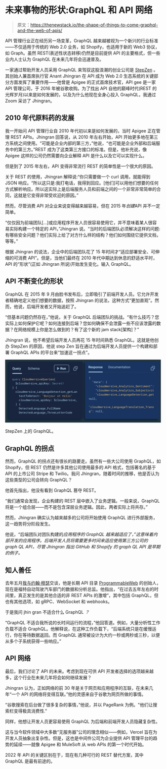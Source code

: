 # 未来事物的形状:GraphQL 和 API 网络

> 原文：<https://thenewstack.io/the-shape-of-things-to-come-graphql-and-the-web-of-apis/>

API 管理行业正在经历另一场变革，GraphQL 越来越被视为一个新兴的行业标准——不仅适用于传统的 Web 2.0 业务，如 Shopify，也适用于新的 Web3 协议，如 Graph。虽然 REST(表述性状态转移)仍然是目前提供 API 的主要格式，但一些业内人士认为 GraphQL 在未来几年将会迅速普及。

一家通过帮助开发人员采用 GraphQL 来驾驭这股浪潮的创业公司是 [StepZen](https://stepzen.com/?utm_content=inline-mention) 。其创始人兼首席执行官 Anant Jhingran 在 API 成为 Web 2.0 生态系统的关键部分方面发挥了重要作用——他曾是 Apigee 的正式首席技术官，API gee 是一家 API 管理公司，于 2016 年被谷歌收购。为了找出 API 自他的巅峰时代(REST 的光辉岁月)以来是如何发展的，以及为什么他现在全身心投入 GraphQL，我通过 Zoom 采访了 Jhingran。

## 2010 年代原料药的发展

我一开始问 API 管理行业自 2010 年代初以来是如何发展的，当时 Apigee 正在管理 REST APIs。Jhingran 回答说，从 2010 年左右开始，API 开始更多地在第三方系统之间使用。“可能是企业内部的第三方，”他说，“也可能是企业外部和后端服务中的第三方。”REST 成为了这类第三方接口的标准。但是，他补充说，像 Apigee 这样的公司仍然需要向企业解释 API 是什么以及它可以实现什么。

但是到了 2015 年左右，API 变得非常流行 REST 的简单性是一个很大的原因。

关于 REST 的使用，Jhingran 解释说:“你只需要做一个 curl 调用，就能得到 JSON 响应。“所以这只是:我打电话，我得到回应。[他们]可以用他们想要的任何方式解析响应。所以这实际上是后端服务人员和前端之间的一个非常非常简单的合同，这就是它变得非常受欢迎的原因。”

然而，尽管消费 API 对企业来说变得越来越容易，但在 2015 年*创建*API 并不一定简单。

“仅仅因为前端团队[…]或应用程序开发人员很容易使用它，并不意味着某人很容易实际构建一个特定的 API，”Jhingran 说。“当时的后端团队必须解决这样的问题:有哪些安全问题？他们实际上给了对方什么样的结构？他们如何围绕它提供文档，等等。”

根据 Jhingran 的说法，企业中的后端团队花了 15 年时间才“适应部署安全、可伸缩的可消费 API”。但是，当他们最终在 2010 年代中期达到休息的舒适水平时，API 的“形状”(正如 Jhingran 所说)开始发生变化。输入 GraphQL。

## API 不断变化的形状

GraphQL 在 2015 年 9 月由脸书发布后，立即吸引了前端开发人员。它允许开发者精确地定义他们想要的数据，按照 Jhingran 的说法，这种方式“更加直观”。然而，他说，后端开发者又开始追赶了。

“但基本问题仍然存在，”他说，关于 GraphQL 后端团队的挑战。“有什么技巧？您实际上如何保护它呢？如何连接到后端？您如何确保不会泄露一些不应该泄露的数据？在网络规模上你是怎么做到的？有了这个新的 jam stack[架构]？”

Jhingran 说，他不希望后端开发人员再花 15 年时间熟悉 GraphQL。这就是他创办 StepZen 的原因，他说 step Zen 旨在通过为后端开发人员提供一个构建和部署 GraphQL APIs 的平台来“加速这一拐点”。

[![GraphQL](img/37c48bb37cc4c501f4f710eb08016317.png)](https://cdn.thenewstack.io/media/2022/03/b916ca7d-play-screenshot.png)

StepZen 上的 GraphQL。

## GraphQL 的拐点

然而，GraphQL 的拐点还有很长的路要走。虽然有一些大公司使用 GraphQL，如 Shopify，但 REST 仍然是许多其他公司使用最多的 API 格式，包括著名的基于 API 的上市公司 Stripe 和 Twilio。我问 Jhingran，随着时间的推移，他是否认为这些类型的公司会转向 GraphQL？

他首先指出，他没有看到 GraphQL 篡夺 REST。

“我们通常会发现，企业构建的 REST 层中嵌入了业务逻辑。一般来说，GraphQL 将是一个组合层——而不是包含深层业务逻辑。因此，两者实际上将共存。”

然而，Jhingran 确实认为越来越多的公司将开始使用 GraphQL 进行外部服务，这一趋势将分阶段发生。

他说，“后端团队对团队构建的*应用程序的 GraphQL 越来越适应了，”这意味着内部开发的应用程序。后端开发人员将需要更多时间来适应使用第三方公司的 graph QL API，尽管 Jhingran 指出 GitHub 和 Shopify 的 graph QL API 是早期的例子。*

## 知人善任

去年五月[我与约翰·穆瑟](https://thenewstack.io/the-state-of-apis-in-2021/)交谈，他是长期 API 目录 [ProgrammableWeb](https://www.programmableweb.com/) 的创始人，现在是福特自动驾驶汽车部门的数据和分析总监。他指出，“在过去五年左右的时间里，真正发生的是其他合适的非 REST APIs 的激增”，其中包括 GraphQL，但也有其他选项，如 gRPC、WebSocket 和 webhooks。

于是我问 jhin gran 不适合什么 GraphQL *？*

“GraphQL 不适合我所说的长时间运行的流程，”他回答道。例如，大量分析性工作负载不适合 GraphQL。他解释说，在这种工作负载下，“后端系统只是在缓慢运行，你在等待数据返回。而 GraphQL 通常被设计为大约一秒或两秒或三秒，以便从多个子系统获得一些响应。”

## API 网络

最后，我们讨论了 API 的未来。考虑到现在可供 API 开发者选择的选项越来越多，这个行业在未来几年将会如何继续发展？

Jhingran 认为，正如网络的前 30 年是关于网页和应用程序的互联，在未来几年“一个 API 的网络将变得互联。”他的灵感来自于谷歌为网页所做的事情。

“谷歌搜索在后台做了很多复杂的事情，”他说，并以 PageRank 为例。"他们让搜索栏变得极具消费性."

同样，他想让开发人员更容易使用 GraphQL 为后端和前端开发人员隐藏复杂性。

这与当今软件领域中大多数“无服务器”公司的理念相似——例如，Vercel 旨在为开发人员抽象出复杂性。但是，这也是中间件公司为企业提供 API 管理平台的趋势的延续——就像 Apigee 和 MuleSoft 从 web APIs 的第一个时代开始。

2022 年 API 的关键区别在于，现在有几种可行的 REST 替代方案，其中 GraphQL 是最有前途的。

<svg xmlns:xlink="http://www.w3.org/1999/xlink" viewBox="0 0 68 31" version="1.1"><title>Group</title> <desc>Created with Sketch.</desc></svg>